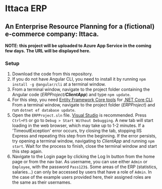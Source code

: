 # Ittaca ERP
## An Enterprise Resource Planning for a (fictional) e-commerce company: Ittaca.

**NOTE: this project will be uploaded to Azure App Service in the coming few days. The URL will be displayed here.** 

### Setup
1. Download the code from this repository.
2. If you do not have Angular CLI, you need to install it by running `npm install -g @angular/cli` at a terminal window.
3. From a terminal window, navigate to the project folder containing the Angular code (*ERPProject/**ClientApp***) and type `npm update`.
5. For this step, you need [Entity Framework Core tools](https://docs.microsoft.com/en-us/ef/core/cli/dotnet#installing-the-tools) for [.NET Core CLI](https://docs.microsoft.com/en-us/dotnet/core/install/windows?tabs=net50). From a terminal window, navigate to the project folder (*ERPProject*) and run `dotnet ef database update`.
6. Open the `ERPProject.sln` file. [Visual Studio](https://visualstudio.microsoft.com/vs/community/) is recommended. Press `Ctrl+F5` or go to `Debug > Start Without Debugging`. A new tab will start loading in the web browser, which may take up to 1-2 minutes. If a 'TimeoutException' error occurs, try closing the tab, stopping IIS Express and repeating this step from the beginning. If the error persists, try opening a terminal window, navigating to *ClientApp* and running `npm start`. Wait for the process to finish, close the terminal window and start this step again.
7. Navigate to the Login page by clicking the Log In button from the home page or from the nav bar. As username, you can use either `Admin` or `Employee`, with the password `Pass123$`. Some areas of the ERP (statistics, salaries...) can only be accessed by users that have a role of `Admin`. In the case of the example users provided here, their assigned roles are the same as their usernames.
